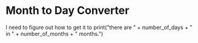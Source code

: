 # Month to Day Converter
I need to figure out how to get it to 
print("there are " + number_of_days + " in " + number_of_months + " months.")
